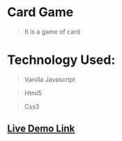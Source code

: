 # Card Game

>It is a game of card

# Technology Used:

>Vanilla Javascript

>Html5

>Css3

## [Live Demo Link](https://https://discord-clone-d81b0.web.app/)
